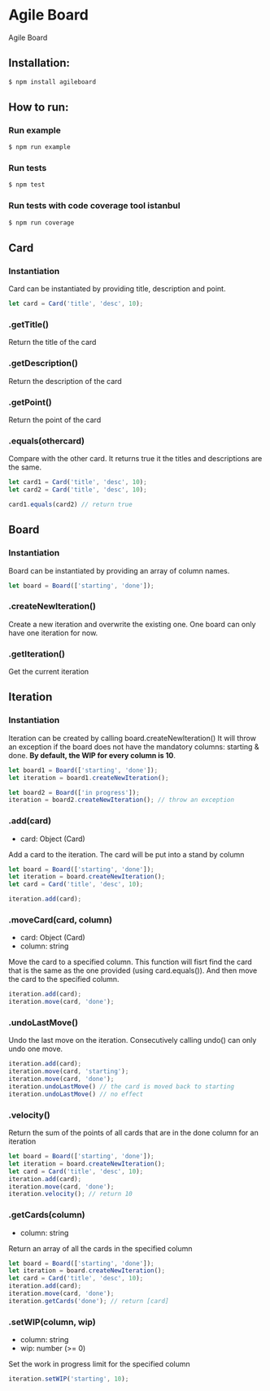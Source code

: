 # Agile Board
Agile Board

## Installation:
```bash
$ npm install agileboard
```

## How to run:
### Run example
```bash
$ npm run example
```

### Run tests
```bash
$ npm test
```

### Run tests with code coverage tool istanbul
```bash
$ npm run coverage
```

## Card
### Instantiation
Card can be instantiated by providing title, description and point.
```javascript
let card = Card('title', 'desc', 10);
```
### .getTitle()
Return the title of the card

### .getDescription()
Return the description of the card

### .getPoint()
Return the point of the card

### .equals(othercard)
Compare with the other card. It returns true it the titles and descriptions are the same.
```javascript
let card1 = Card('title', 'desc', 10);
let card2 = Card('title', 'desc', 10);

card1.equals(card2) // return true
```

## Board
### Instantiation
Board can be instantiated by providing an array of column names.
```javascript
let board = Board(['starting', 'done']);
```

### .createNewIteration()
Create a new iteration and overwrite the existing one. One board can only have one iteration for now.

### .getIteration()
Get the current iteration

## Iteration
### Instantiation
Iteration can be created by calling board.createNewIteration()
It will throw an exception if the board does not have the mandatory columns: starting & done.
**By default, the WIP for every column is 10**.

```javascript
let board1 = Board(['starting', 'done']);
let iteration = board1.createNewIteration();

let board2 = Board(['in progress']);
iteration = board2.createNewIteration(); // throw an exception
```

### .add(card)
- card: Object (Card)

Add a card to the iteration. The card will be put into a stand by column
```javascript
let board = Board(['starting', 'done']);
let iteration = board.createNewIteration();
let card = Card('title', 'desc', 10);

iteration.add(card);
```

### .moveCard(card, column)
- card: Object (Card)
- column: string

Move the card to a specified column. This function will fisrt find the card that is the same as the one provided (using card.equals()). And then move the card to the specified column. 

```javascript
iteration.add(card);
iteration.move(card, 'done');
```

### .undoLastMove()
Undo the last move on the iteration. Consecutively calling undo() can only undo one move.
```javascript
iteration.add(card);
iteration.move(card, 'starting');
iteration.move(card, 'done');
iteration.undoLastMove() // the card is moved back to starting
iteration.undoLastMove() // no effect
```

### .velocity()
Return the sum of the points of all cards that are in the done column for an iteration
```javascript
let board = Board(['starting', 'done']);
let iteration = board.createNewIteration();
let card = Card('title', 'desc', 10);
iteration.add(card);
iteration.move(card, 'done');
iteration.velocity(); // return 10
```

### .getCards(column)
- column: string

Return an array of all the cards in the specified column
```javascript
let board = Board(['starting', 'done']);
let iteration = board.createNewIteration();
let card = Card('title', 'desc', 10);
iteration.add(card);
iteration.move(card, 'done');
iteration.getCards('done'); // return [card]
```

### .setWIP(column, wip)
- column: string
- wip: number (>= 0)

Set the work in progress limit for the specified column
```javascript
iteration.setWIP('starting', 10);
```